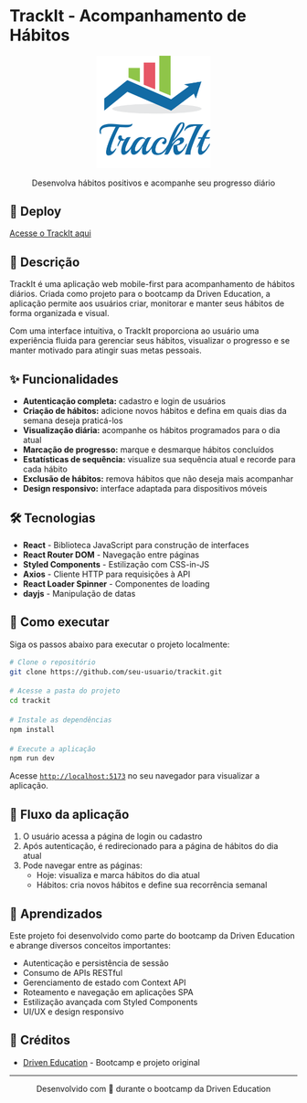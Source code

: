 # TrackIt - Acompanhamento de Hábitos

<div align="center">
  <img src="src/assets/logo-login.svg" alt="TrackIt Logo" width="200px" />
  <p>Desenvolva hábitos positivos e acompanhe seu progresso diário</p>
</div>

## 📱 Deploy

[Acesse o TrackIt aqui](#)

## 📝 Descrição

TrackIt é uma aplicação web mobile-first para acompanhamento de hábitos diários. Criada como projeto para o bootcamp da Driven Education, a aplicação permite aos usuários criar, monitorar e manter seus hábitos de forma organizada e visual.

Com uma interface intuitiva, o TrackIt proporciona ao usuário uma experiência fluida para gerenciar seus hábitos, visualizar o progresso e se manter motivado para atingir suas metas pessoais.

## ✨ Funcionalidades

- **Autenticação completa:** cadastro e login de usuários
- **Criação de hábitos:** adicione novos hábitos e defina em quais dias da semana deseja praticá-los
- **Visualização diária:** acompanhe os hábitos programados para o dia atual
- **Marcação de progresso:** marque e desmarque hábitos concluídos
- **Estatísticas de sequência:** visualize sua sequência atual e recorde para cada hábito
- **Exclusão de hábitos:** remova hábitos que não deseja mais acompanhar
- **Design responsivo:** interface adaptada para dispositivos móveis

## 🛠️ Tecnologias

- **React** - Biblioteca JavaScript para construção de interfaces
- **React Router DOM** - Navegação entre páginas
- **Styled Components** - Estilização com CSS-in-JS
- **Axios** - Cliente HTTP para requisições à API
- **React Loader Spinner** - Componentes de loading
- **dayjs** - Manipulação de datas

## 🚀 Como executar

Siga os passos abaixo para executar o projeto localmente:

```bash
# Clone o repositório
git clone https://github.com/seu-usuario/trackit.git

# Acesse a pasta do projeto
cd trackit

# Instale as dependências
npm install

# Execute a aplicação
npm run dev
```

Acesse [`http://localhost:5173`](http://localhost:5173) no seu navegador para visualizar a aplicação.


## 🔄 Fluxo da aplicação

1. O usuário acessa a página de login ou cadastro
2. Após autenticação, é redirecionado para a página de hábitos do dia atual
3. Pode navegar entre as páginas:
   - Hoje: visualiza e marca hábitos do dia atual
   - Hábitos: cria novos hábitos e define sua recorrência semanal

## 🧠 Aprendizados

Este projeto foi desenvolvido como parte do bootcamp da Driven Education e abrange diversos conceitos importantes:

- Autenticação e persistência de sessão
- Consumo de APIs RESTful
- Gerenciamento de estado com Context API
- Roteamento e navegação em aplicações SPA
- Estilização avançada com Styled Components
- UI/UX e design responsivo

## 🤝 Créditos

- [Driven Education](https://www.driven.com.br/) - Bootcamp e projeto original

---

<p align="center">Desenvolvido com 💙 durante o bootcamp da Driven Education</p>
